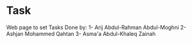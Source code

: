 # Task
Web page to set Tasks Done by: 1- Arij Abdul-Rahman Abdul-Moghni 2- Ashjan Mohammed Qahtan 3- Asma'a Abdul-Khaleq Zainah

